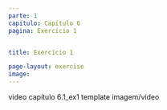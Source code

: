 ```yaml
---
parte: 1
capitulo: Capítulo 6
pagina: Exercício 1


title: Exercício 1

page-layout: exercise
image:
---
```


video capítulo 6.1_ex1
template imagem/vídeo
